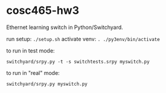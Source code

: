 cosc465-hw3
=============

Ethernet learning switch in Python/Switchyard.

run setup: `./setup.sh`
activate venv: `. ./py3env/bin/activate`

to run in test mode:

    switchyard/srpy.py -t -s switchtests.srpy myswitch.py

to run in "real" mode:

    switchyard/srpy.py myswitch.py

